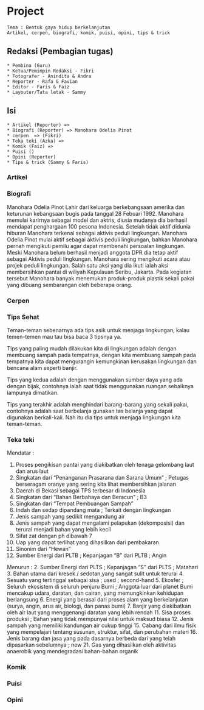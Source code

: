 # Project
    Tema : Bentuk gaya hidup berkelanjutan
    Artikel, cerpen, biografi, komik, puisi, opini, tips & trick

## Redaksi (Pembagian tugas)
    * Pembina (Guru)
    * Ketua/Pemimpin Redaksi - Fikri
    * Fotografer - Anindita & Andra
    * Reporter - Rafa & Favian
    * Editor - Faris & Faiz
    * Layouter/Tata letak - Sammy 


## Isi
    * Artikel (Reporter) => 
    * Biografi (Reporter) => Manohara Odelia Pinot
    * cerpen  => (Fikri)
    * Teka teki (Azka) => 
    * Komik (Faiz) =>
    * Puisi ()
    * Opini (Reporter)
    * Tips & trick (Sammy & Faris)


### Artikel



### Biografi
Manohara Odelia Pinot Lahir dari keluarga berkebangsaan amerika dan keturunan kebangsaan bugis pada tanggal 28 Febuari 1992. Manohara memulai karirnya sebagai model dan aktris, diusia mudanya dia berhasil mendapat penghargaan 100 pesona Indonesia. Setelah tidak aktif didunia hiburan Manohara terkenal sebagai aktivis peduli lingkungan. Manohara Odelia Pinot mulai aktif sebagai aktivis peduli lingkungan, bahkan Manohara pernah mengikuti pemilu agar dapat membenahi persoalan lingkungan. Meski Manohara belum berhasil menjadi anggota DPR dia tetap aktif sebagai Aktivis peduli lingkungan. Manohara sering mengikuti acara atau projek  peduli lingkungan. Salah satu aksi yang dia ikuti ialah aksi membersihkan pantai di wiliyah Kepulauan Seribu, Jakarta. Pada kegiatan tersebut Manohara banyak menemukan produk-produk plastik sekali pakai yang dibuang sembarangan oleh beberapa orang.


### Cerpen


### Tips Sehat
Teman-teman sebenarnya ada tips asik untuk menjaga lingkungan, kalau temen-temen mau tau bisa baca 3 tipsnya ya. 

Tips yang paling mudah dilakukan kita di lingkungan adalah dengan membuang sampah pada tempatnya, dengan kita membuang sampah pada tempatnya kita dapat mengurangin kemungkinan kerusakan lingkungan dan bencana alam seperti banjir. 

Tips yang kedua adalah dengan menggunakan sumber daya yang ada dengan bijak, contohnya ialah saat tidak menggunakan ruangan sebaiknya lampunya dimatikan. 

Tips yang terakhir adalah menghindari barang-barang yang sekali pakai, contohnya adalah saat berbelanja gunakan tas belanja yang dapat digunakan berkali-kali. Nah itu dia tips untuk menjaga lingkungan kita teman-teman.


### Teka teki
Mendatar :
1. Proses pengikisan pantai yang diakibatkan oleh tenaga gelombang laut dan arus laut
3. Singkatan dari “Penanganan Prasarana dan Sarana Umum” ; Petugas berseragam oranye yang sering kita lihat membersihkan jalanan
5. Daerah di Bekasi sebagai TPS terbesar di Indonesia
8. Singkatan dari “Bahan Berbahaya dan Beracun” ; B3
9. Singkatan dari “Tempat Pembuangan Sampah”
10. Indah dan sedap dipandang mata ; Terkait dengan lingkungan
13. Jenis sampah yang sedikit mengandung air
14. Jenis sampah yang dapat mengalami pelapukan (dekomposisi) dan terurai menjadi bahan yang lebih kecil
17. Sifat zat dengan ph dibawah 7
18. Uap yang dapat terlihat yang dihasilkan dari pembakaran
19. Sinonim dari “Hewan”
20. Sumber Energi dari PLTB ; Kepanjagan “B” dari PLTB ; Angin

Menurun : 
2. Sumber Energi dari PLTS ; Kepanjagan “S” dari PLTS ; Matahari
3. Bahan utama dari kresek / sedotan,yang sangat sulit untuk terurai
4. Sesuatu yang tertinggal sebagai sisa ; used ; second-hand
5. Ekosfer ; Seluruh ekosistem di seluruh penjuru Bumi ; Anggota luar dari planet Bumi mencakup udara, daratan, dan cairan, yang memungkinkan kehidupan berlangsung
6. Energi yang berasal dari proses alam yang berkelanjutan (surya, angin, arus air, biologi, dan panas bumi)
7. Banjir yang diakibatkan oleh air laut yang menggenangi daratan yang lebih rendah
11. Sisa proses produksi ; Bahan yang tidak mempunyai nilai untuk maksud biasa
12. Jenis sampah yang memiliki kandungan air cukup tinggi
15. Cabang dari ilmu fisik yang mempelajari tentang susunan, struktur, sifat, dan perubahan materi
16. Jenis barang dan jasa yang pada dasarnya berbeda dari yang telah dipasarkan sebelumnya ; new
21. Gas yang dihasilkan oleh aktivitas anaerobik yang mendegradasi bahan-bahan organik


### Komik
### Puisi
### Opini

